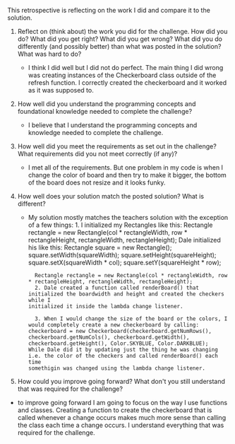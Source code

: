 This retrospective is reflecting on the work I did and compare it to the solution.

1. Reflect on (think about) the work you did for the challenge. How did you do? What did you get right? What did you get wrong? 
   What did you do differently (and possibly better) than what was posted in the solution? What was hard to do?
   *  I think I did well but I did not do perfect. The main thing I did wrong was creating instances of the Checkerboard class outside of the refresh function. I correctly created the checkerboard and it worked as it was supposed to. 

2. How well did you understand the programming concepts and foundational knowledge needed to complete the challenge?
   *  I believe that I understand the programming concepts and knowledge needed to complete the challenge. 

3. How well did you meet the requirements as set out in the challenge? What requirements did you not meet correctly (if any)?
   *  I met all of the requirements. But one problem in my code is when I change the color of board and then try to make it bigger, 
     the bottom of the board does not resize and it looks funky. 

4. How well does your solution match the posted solution? What is different?
   *  My solution mostly matches the teachers solution with the exception of a few things: 
             1. I initialized my Rectangles like this:
               Rectangle rectangle = new Rectangle(col * rectangleWidth, row * rectangleHeight, rectangleWidth, rectangleHeight);
         Dale initialized his like this: 
               Rectangle square = new Rectangle();
                   square.setWidth(squareWidth);
                   square.setHeight(squareHeight);
                  square.setX(squareWidth * col);
                  square.setY(squareHeight * row);
      
            Rectangle rectangle = new Rectangle(col * rectangleWidth, row * rectangleHeight, rectangleWidth, rectangleHeight);
            2. Dale created a function called renderBoard() that initialized the boardwidth and height and created the checkers while I 
          initialized it inside the lambda change listener.
       
            3. When I would change the size of the board or the colors, I would completely create a new checkerboard by calling:
          checkerboard = new Checkerboard(checkerboard.getNumRows(), checkerboard.getNumCols(), checkerboard.getWidth(), 
          checkerboard.getHeight(), Color.SKYBLUE, Color.DARKBLUE);
          While Dale did it by updating just the thing he was changing i.e. the color of the checkers and called renderBoard() each time 
          somethigin was changed using the lambda change listener.


5. How could you improve going forward? What don't you still understand that was required for the challenge?
*  to improve going forward I am going to focus on the way I use functions and classes. Creating a function to create the checkerboard that is called whenever a change occurs makes much more sense than calling the class each time a change occurs. I understand everything that was required for the challenge. 

